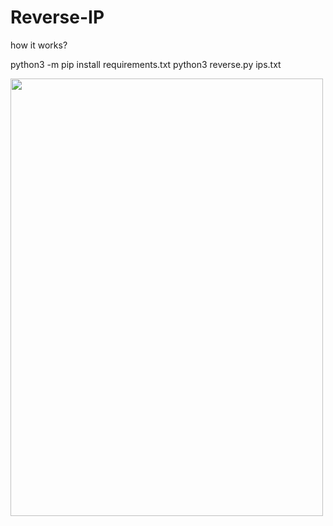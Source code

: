 # Reverse-IP

how it works?

python3 -m pip install requirements.txt
python3 reverse.py ips.txt

<img src="https://github.com/faizganz14/Reverse-IP/blob/main/Screenshot_20210107_172621.jpg" height="700px" width="500px">
